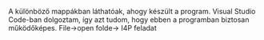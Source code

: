 A különböző mappákban láthatóak, ahogy készült a program. 
Visual Studio Code-ban dolgoztam, így azt tudom, hogy ebben a programban biztosan működőképes.
File->open folde-> I4P feladat
